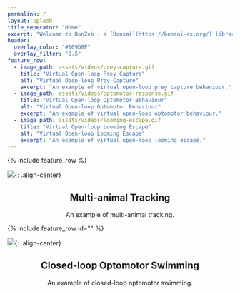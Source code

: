 ```yaml
---
permalink: /
layout: splash
title_seperator: "Home"
excerpt: "Welcome to BonZeb - a [Bonsai](https://bonsai-rx.org/) library for behavioural tracking and stimulation of zebrafish and other model organisms. <br><br> This site is currently under development so stay tuned!"
header:
  overlay_color: "#109D8F"
  overlay_filter: "0.5"
feature_row:
  - image_path: assets/videos/prey-capture.gif
    title: "Virtual Open-loop Prey Capture"
    alt: "Virtual Open-loop Prey Capture"
    excerpt: "An example of virtual open-loop prey capture behaviour."
  - image_path: assets/videos/optomotor-response.gif
    title: "Virtual Open-loop Optomotor Behaviour"
    alt: "Virtual Open-loop Optomotor Behaviour"
    excerpt: "An example of virtual open-loop optomotor behaviour."
  - image_path: assets/videos/looming-escape.gif
    title: "Virtual Open-loop Looming Escape"
    alt: "Virtual Open-loop Looming Escape"
    excerpt: "An example of virtual open-loop looming escape."
---
```


{% include feature_row %}

![](./../assets/videos/multi-animal-tracking.gif){: .align-center}
<div align="center"><div class="archive__item-body"><h2 class="archive__item-title">Multi-animal Tracking</h2><div class="archive__item-excerpt"><p>An example of multi-animal tracking.</p></div></div></div>

{% include feature_row id="" %}

![](./../assets/videos/closed-loop.gif){: .align-center}
<div align="center"><div class="archive__item-body"><h2 class="archive__item-title">Closed-loop Optomotor Swimming</h2><div class="archive__item-excerpt"><p>An example of closed-loop optomotor swimming.</p></div></div></div>